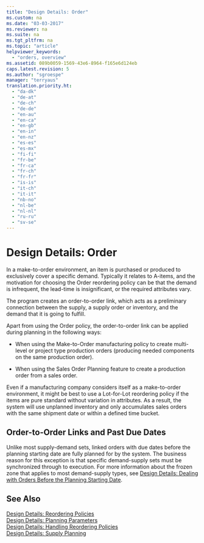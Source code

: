 ```yaml
---
title: "Design Details: Order"
ms.custom: na
ms.date: "03-03-2017"
ms.reviewer: na
ms.suite: na
ms.tgt_pltfrm: na
ms.topic: "article"
helpviewer_keywords: 
  - "orders, overview"
ms.assetid: 089b0059-1569-43e6-8964-f165e6d124eb
caps.latest.revision: 5
ms.author: "sgroespe"
manager: "terryaus"
translation.priority.ht: 
  - "da-dk"
  - "de-at"
  - "de-ch"
  - "de-de"
  - "en-au"
  - "en-ca"
  - "en-gb"
  - "en-in"
  - "en-nz"
  - "es-es"
  - "es-mx"
  - "fi-fi"
  - "fr-be"
  - "fr-ca"
  - "fr-ch"
  - "fr-fr"
  - "is-is"
  - "it-ch"
  - "it-it"
  - "nb-no"
  - "nl-be"
  - "nl-nl"
  - "ru-ru"
  - "sv-se"
---
```

# Design Details: Order
In a make\-to\-order environment, an item is purchased or produced to exclusively cover a specific demand. Typically it relates to A\-items, and the motivation for choosing the Order reordering policy can be that the demand is infrequent, the lead\-time is insignificant, or the required attributes vary.  
  
 The program creates an order\-to\-order link, which acts as a preliminary connection between the supply, a supply order or inventory, and the demand that it is going to fulfill.  
  
 Apart from using the Order policy, the order\-to\-order link can be applied during planning in the following ways:  
  
-   When using the Make\-to\-Order manufacturing policy to create multi\-level or project type production orders \(producing needed components on the same production order\).  
  
-   When using the Sales Order Planning feature to create a production order from a sales order.  
  
 Even if a manufacturing company considers itself as a make\-to\-order environment, it might be best to use a Lot\-for\-Lot reordering policy if the items are pure standard without variation in attributes. As a result, the system will use unplanned inventory and only accumulates sales orders with the same shipment date or within a defined time bucket.  
  
## Order\-to\-Order Links and Past Due Dates  
 Unlike most supply\-demand sets, linked orders with due dates before the planning starting date are fully planned for by the system. The business reason for this exception is that specific demand\-supply sets must be synchronized through to execution. For more information about the frozen zone that applies to most demand\-supply types, see [Design Details: Dealing with Orders Before the Planning Starting Date](../ApplicationDesign/design-details-dealing-with-orders-before-the-planning-starting-date.md).  
  
## See Also  
 [Design Details: Reordering Policies](../ApplicationDesign/design-details-reordering-policies.md)   
 [Design Details: Planning Parameters](../ApplicationDesign/design-details-planning-parameters.md)   
 [Design Details: Handling Reordering Policies](../ApplicationDesign/design-details-handling-reordering-policies.md)   
 [Design Details: Supply Planning](../ApplicationDesign/design-details-supply-planning.md)